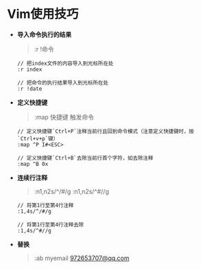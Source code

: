 # Vim使用技巧

* **导入命令执行的结果**
  > :r !命令
  ```
  // 把index文件的内容导入到光标所在处
  :r index

  // 把命令的执行结果导入到光标所在处
  :r !date
  ```

* **定义快捷键**
  > :map 快捷键 触发命令
  ```
  // 定义快捷键`Ctrl+P`注释当前行且回到命令模式（注意定义快捷键时，按`Ctrl+v+p`键）
  :map ^P I#<ESC>

  // 定义快捷键`Ctrl+B`去除当前行首个字符，如去除注释
  :map ^B 0x
  ```

* **连续行注释**
  > :n1,n2s/^/#/g
  > :n1,n2s/^#//g
  ```
  // 将第1行至第4行注释
  :1,4s/^/#/g

  // 将第1行至第4行注释去除
  :1,4s/^#//g
  ```
* **替换**
  > :ab myemail 972653707@qq.com
